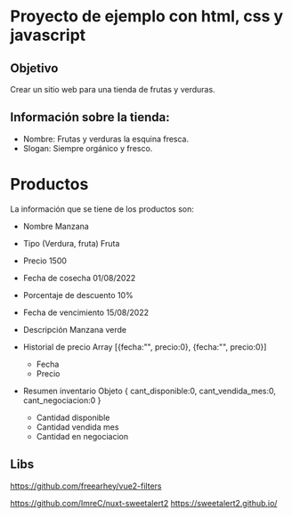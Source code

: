 # Proyecto de ejemplo con html, css y javascript

## Objetivo

Crear un sitio web para una tienda de frutas y verduras.

## Información sobre la tienda:

- Nombre: Frutas y verduras la esquina fresca.
- Slogan: Siempre orgánico y fresco.

# Productos
La información que se tiene de los productos son:

- Nombre                             Manzana
- Tipo (Verdura, fruta)              Fruta
- Precio                             1500
- Fecha de cosecha                   01/08/2022
- Porcentaje de descuento            10%
- Fecha de vencimiento               15/08/2022
- Descripción                        Manzana verde

- Historial de precio                Array [{fecha:"", precio:0}, {fecha:"", precio:0}]
    - Fecha
    - Precio

- Resumen inventario                 Objeto { cant_disponible:0, cant_vendida_mes:0, cant_negociacion:0 }
    - Cantidad disponible
    - Cantidad vendida mes
    - Cantidad en negociacion


## Libs
https://github.com/freearhey/vue2-filters

https://github.com/ImreC/nuxt-sweetalert2
https://sweetalert2.github.io/